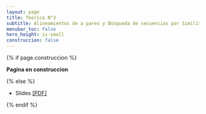 ```yaml
---
layout: page
title: Teórica N°3
subtitle: Alineamientos de a pares y Búsqueda de secuencias por Similitud
menubar_toc: false
hero_height: is-small
construccion: false
---
```


{% if page.construccion %}

**Pagina en construccion**

{% else %}

- Slides [[PDF]](https://drive.google.com/file/d/14ee8nEskqjhuF2hTzEG3sxbOM-j2wO34/view?usp=sharing)
<!-- 

- Recording [[MP4]](https://drive.google.com/file/d/1aNTIjNegyQ6EHHV50AVoxe0Ea7Xz4ZZR/view?usp=sharing) 

<iframe src="https://drive.google.com/file/d/1aNTIjNegyQ6EHHV50AVoxe0Ea7Xz4ZZR/preview" width="800" height="440"></iframe>

-->

{% endif %}
